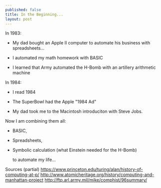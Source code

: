 ```yaml
---
published: false
title: In the Beginning...
layout: post
---
```

In 1983:

- My dad bought an Apple II computer to automate his business with spreadsheets...

- I automated my math homework with BASIC

- I learned that Army automated the H-Bomb with an artillery arithmetic machine

In 1984:
- I read 1984

- The SuperBowl had the Apple "1984 Ad"

- My dad took me to the Macintosh introduciton with Steve Jobs.

Now I am combining them all:
- BASIC, 
- Spreadsheets, 
- Symbolic calculation (what Einstein needed for the H-Bomb) 

   to automate my life...

Sources (partial)
https://www.princeton.edu/turing/alan/history-of-computing-at-p/
http://www.atomicheritage.org/history/computing-and-manhattan-project
http://ftp.arl.army.mil/mike/comphist/96summary/